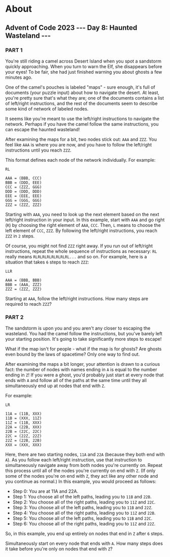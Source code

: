 # About

## Advent of Code 2023 --- Day 8: Haunted Wasteland ---

### PART 1

You're still riding a camel across Desert Island when you spot a sandstorm quickly approaching. When you turn to warn the Elf, she disappears before your eyes! To be fair, she had just finished warning you about ghosts a few minutes ago.

One of the camel's pouches is labeled "maps" - sure enough, it's full of documents (your puzzle input) about how to navigate the desert. At least, you're pretty sure that's what they are; one of the documents contains a list of left/right instructions, and the rest of the documents seem to describe some kind of network of labeled nodes.

It seems like you're meant to use the left/right instructions to navigate the network. Perhaps if you have the camel follow the same instructions, you can escape the haunted wasteland!

After examining the maps for a bit, two nodes stick out: ``AAA`` and ``ZZZ``. You feel like ``AAA`` is where you are now, and you have to follow the left/right instructions until you reach ``ZZZ``.

This format defines each node of the network individually. For example:

```
RL

AAA = (BBB, CCC)
BBB = (DDD, EEE)
CCC = (ZZZ, GGG)
DDD = (DDD, DDD)
EEE = (EEE, EEE)
GGG = (GGG, GGG)
ZZZ = (ZZZ, ZZZ)
```

Starting with ``AAA``, you need to look up the next element based on the next left/right instruction in your input. In this example, start with ``AAA`` and go right (``R``) by choosing the right element of ``AAA``, ``CCC``. Then, ``L`` means to choose the left element of ``CCC``, ``ZZZ``. By following the left/right instructions, you reach ``ZZZ`` in ``2`` steps.

Of course, you might not find ``ZZZ`` right away. If you run out of left/right instructions, repeat the whole sequence of instructions as necessary: ``RL`` really means ``RLRLRLRLRLRLRLRL...`` and so on. For example, here is a situation that takes ``6`` steps to reach ``ZZZ``:

```
LLR

AAA = (BBB, BBB)
BBB = (AAA, ZZZ)
ZZZ = (ZZZ, ZZZ)
```

Starting at ``AAA``, follow the left/right instructions. How many steps are required to reach ``ZZZ``?

### PART 2

The sandstorm is upon you and you aren't any closer to escaping the wasteland. You had the camel follow the instructions, but you've barely left your starting position. It's going to take significantly more steps to escape!

What if the map isn't for people - what if the map is for ghosts? Are ghosts even bound by the laws of spacetime? Only one way to find out.

After examining the maps a bit longer, your attention is drawn to a curious fact: the number of nodes with names ending in ``A`` is equal to the number ending in ``Z``! If you were a ghost, you'd probably just start at every node that ends with ``A`` and follow all of the paths at the same time until they all simultaneously end up at nodes that end with ``Z``.

For example:

```
LR

11A = (11B, XXX)
11B = (XXX, 11Z)
11Z = (11B, XXX)
22A = (22B, XXX)
22B = (22C, 22C)
22C = (22Z, 22Z)
22Z = (22B, 22B)
XXX = (XXX, XXX)
```

Here, there are two starting nodes, ``11A`` and ``22A`` (because they both end with ``A``). As you follow each left/right instruction, use that instruction to simultaneously navigate away from both nodes you're currently on. Repeat this process until all of the nodes you're currently on end with ``Z``. (If only some of the nodes you're on end with ``Z``, they act like any other node and you continue as normal.) In this example, you would proceed as follows:

- Step 0: You are at 11A and 22A.
- Step 1: You choose all of the left paths, leading you to ``11B`` and ``22B``.
- Step 2: You choose all of the right paths, leading you to ``11Z`` and ``22C``.
- Step 3: You choose all of the left paths, leading you to ``11B`` and ``22Z``.
- Step 4: You choose all of the right paths, leading you to ``11Z`` and ``22B``.
- Step 5: You choose all of the left paths, leading you to ``11B`` and ``22C``.
- Step 6: You choose all of the right paths, leading you to ``11Z`` and ``22Z``.

So, in this example, you end up entirely on nodes that end in ``Z`` after ``6`` steps.

Simultaneously start on every node that ends with ``A``. How many steps does it take before you're only on nodes that end with ``Z``?